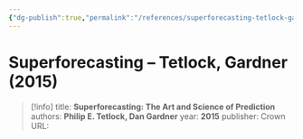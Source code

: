 ```yaml
---
{"dg-publish":true,"permalink":"/references/superforecasting-tetlock-gardner-2015/"}
---
```



# Superforecasting – Tetlock, Gardner (2015)

> [!info]
> title: **Superforecasting: The Art and Science of Prediction**
> authors: **Philip E. Tetlock, Dan Gardner**
> year: **2015**
> publisher: Crown
> URL: 


